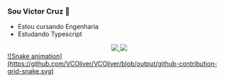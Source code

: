 ### Sou Victor Cruz 👋

- Estou cursando Engenharia
- Estudando Typescript

<div align="center">
  <a href="https://github.com/VCOliver">
  <img height="180em" src="https://github-readme-stats.vercel.app/api?username=VCOliver&show_icons=true&theme=dracula&include_all_commits=true&count_private=true"/>
  <img height="180em" src="https://github-readme-stats.vercel.app/api/top-langs/?username=VCOliver&layout=compact&langs_count=7&theme=dracula"/>
</div>
  
<div>
  ![Snake animation](https://github.com/VCOliver/VCOliver/blob/output/github-contribution-grid-snake.svg)
 </div>

